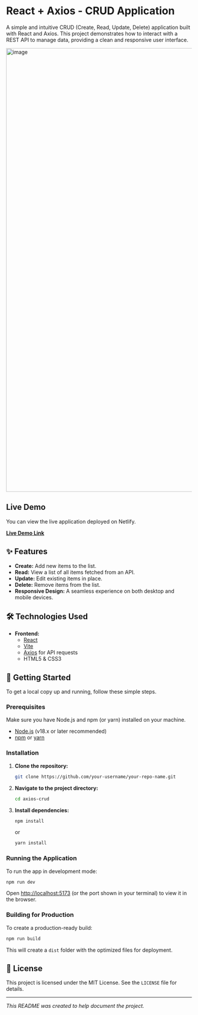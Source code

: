 # React + Axios - CRUD Application

A simple and intuitive CRUD (Create, Read, Update, Delete) application built with React and Axios. This project demonstrates how to interact with a REST API to manage data, providing a clean and responsive user interface.

<img width="1971" height="1200" alt="image" src="https://github.com/user-attachments/assets/ef49d0ae-d631-4a69-919d-0ca2a84f9e7d" />

## Live Demo

You can view the live application deployed on Netlify.

**[Live Demo Link](https://react-axios-crud-1.netlify.app/)** 

## ✨ Features

- **Create:** Add new items to the list.
- **Read:** View a list of all items fetched from an API.
- **Update:** Edit existing items in place.
- **Delete:** Remove items from the list.
- **Responsive Design:** A seamless experience on both desktop and mobile devices.

## 🛠️ Technologies Used

- **Frontend:**
  - [React](https://reactjs.org/)
  - [Vite](https://vitejs.dev/)
  - [Axios](https://axios-http.com/) for API requests
  - HTML5 & CSS3

## 🚀 Getting Started

To get a local copy up and running, follow these simple steps.

### Prerequisites

Make sure you have Node.js and npm (or yarn) installed on your machine.

- [Node.js](https://nodejs.org/en/) (v18.x or later recommended)
- [npm](https://www.npmjs.com/) or [yarn](https://yarnpkg.com/)

### Installation

1.  **Clone the repository:**
    ```sh
    git clone https://github.com/your-username/your-repo-name.git
    ```

2.  **Navigate to the project directory:**
    ```sh
    cd axios-crud
    ```

3.  **Install dependencies:**
    ```sh
    npm install
    ```
    or
    ```sh
    yarn install
    ```

### Running the Application

To run the app in development mode:
```sh
npm run dev
```
Open [http://localhost:5173](http://localhost:5173) (or the port shown in your terminal) to view it in the browser.

### Building for Production

To create a production-ready build:
```sh
npm run build
```
This will create a `dist` folder with the optimized files for deployment.



## 📄 License

This project is licensed under the MIT License. See the `LICENSE` file for details.

---

*This README was created to help document the project.*

